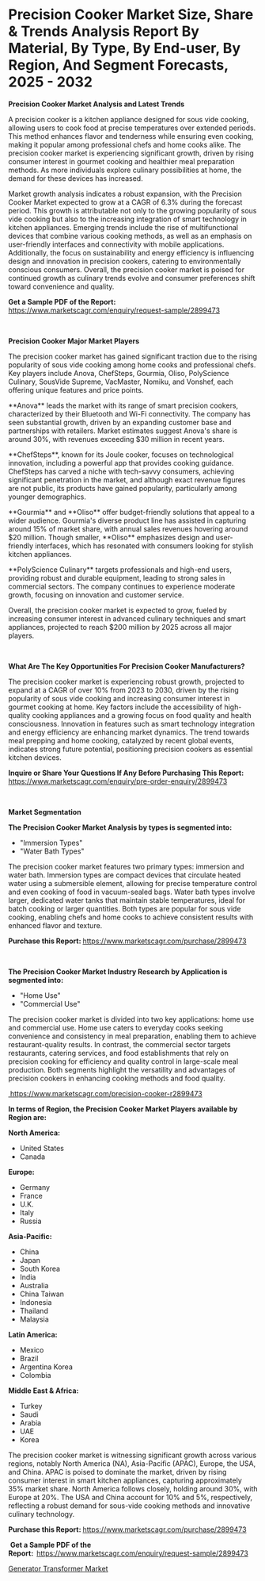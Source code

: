 <p><h1>Precision Cooker Market Size, Share & Trends Analysis Report By Material, By Type, By End-user, By Region, And Segment Forecasts, 2025 - 2032</h1></p><p><strong>Precision Cooker Market Analysis and Latest Trends</strong></p>
<p><p>A precision cooker is a kitchen appliance designed for sous vide cooking, allowing users to cook food at precise temperatures over extended periods. This method enhances flavor and tenderness while ensuring even cooking, making it popular among professional chefs and home cooks alike. The precision cooker market is experiencing significant growth, driven by rising consumer interest in gourmet cooking and healthier meal preparation methods. As more individuals explore culinary possibilities at home, the demand for these devices has increased.</p><p>Market growth analysis indicates a robust expansion, with the Precision Cooker Market expected to grow at a CAGR of 6.3% during the forecast period. This growth is attributable not only to the growing popularity of sous vide cooking but also to the increasing integration of smart technology in kitchen appliances. Emerging trends include the rise of multifunctional devices that combine various cooking methods, as well as an emphasis on user-friendly interfaces and connectivity with mobile applications. Additionally, the focus on sustainability and energy efficiency is influencing design and innovation in precision cookers, catering to environmentally conscious consumers. Overall, the precision cooker market is poised for continued growth as culinary trends evolve and consumer preferences shift toward convenience and quality.</p></p>
<p><strong>Get a Sample PDF of the Report:&nbsp;</strong> <a href="https://www.marketscagr.com/enquiry/request-sample/2899473?utm_campaign=2459&utm_medium=2&utm_source=Github&utm_content=ia&utm_term=16032025&utm_id=precision-cooker">https://www.marketscagr.com/enquiry/request-sample/2899473</a></p>
<p>&nbsp;</p>
<p><strong>Precision Cooker Major Market Players</strong></p>
<p><p>The precision cooker market has gained significant traction due to the rising popularity of sous vide cooking among home cooks and professional chefs. Key players include Anova, ChefSteps, Gourmia, Oliso, PolyScience Culinary, SousVide Supreme, VacMaster, Nomiku, and Vonshef, each offering unique features and price points.</p><p>**Anova** leads the market with its range of smart precision cookers, characterized by their Bluetooth and Wi-Fi connectivity. The company has seen substantial growth, driven by an expanding customer base and partnerships with retailers. Market estimates suggest Anova's share is around 30%, with revenues exceeding $30 million in recent years.</p><p>**ChefSteps**, known for its Joule cooker, focuses on technological innovation, including a powerful app that provides cooking guidance. ChefSteps has carved a niche with tech-savvy consumers, achieving significant penetration in the market, and although exact revenue figures are not public, its products have gained popularity, particularly among younger demographics.</p><p>**Gourmia** and **Oliso** offer budget-friendly solutions that appeal to a wider audience. Gourmia's diverse product line has assisted in capturing around 15% of market share, with annual sales revenues hovering around $20 million. Though smaller, **Oliso** emphasizes design and user-friendly interfaces, which has resonated with consumers looking for stylish kitchen appliances.</p><p>**PolyScience Culinary** targets professionals and high-end users, providing robust and durable equipment, leading to strong sales in commercial sectors. The company continues to experience moderate growth, focusing on innovation and customer service.</p><p>Overall, the precision cooker market is expected to grow, fueled by increasing consumer interest in advanced culinary techniques and smart appliances, projected to reach $200 million by 2025 across all major players.</p></p>
<p>&nbsp;</p>
<p><strong>What Are The Key Opportunities For Precision Cooker Manufacturers?</strong></p>
<p><p>The precision cooker market is experiencing robust growth, projected to expand at a CAGR of over 10% from 2023 to 2030, driven by the rising popularity of sous vide cooking and increasing consumer interest in gourmet cooking at home. Key factors include the accessibility of high-quality cooking appliances and a growing focus on food quality and health consciousness. Innovation in features such as smart technology integration and energy efficiency are enhancing market dynamics. The trend towards meal prepping and home cooking, catalyzed by recent global events, indicates strong future potential, positioning precision cookers as essential kitchen devices.</p></p>
<p><strong>Inquire or Share Your Questions If Any Before Purchasing This Report:</strong> <a href="https://www.marketscagr.com/enquiry/pre-order-enquiry/2899473?utm_campaign=2459&utm_medium=2&utm_source=Github&utm_content=ia&utm_term=16032025&utm_id=precision-cooker">https://www.marketscagr.com/enquiry/pre-order-enquiry/2899473</a></p>
<p>&nbsp;</p>
<p><strong>Market Segmentation</strong></p>
<p><strong>The Precision Cooker Market Analysis by types is segmented into:</strong></p>
<p><ul><li>"Immersion Types"</li><li>"Water Bath Types"</li></ul></p>
<p><p>The precision cooker market features two primary types: immersion and water bath. Immersion types are compact devices that circulate heated water using a submersible element, allowing for precise temperature control and even cooking of food in vacuum-sealed bags. Water bath types involve larger, dedicated water tanks that maintain stable temperatures, ideal for batch cooking or larger quantities. Both types are popular for sous vide cooking, enabling chefs and home cooks to achieve consistent results with enhanced flavor and texture.</p></p>
<p><strong>Purchase this Report:&nbsp;</strong><a href="https://www.marketscagr.com/purchase/2899473?utm_campaign=2459&utm_medium=2&utm_source=Github&utm_content=ia&utm_term=16032025&utm_id=precision-cooker">https://www.marketscagr.com/purchase/2899473</a></p>
<p>&nbsp;</p>
<p><strong>The Precision Cooker Market Industry Research by Application is segmented into:</strong></p>
<p><ul><li>"Home Use"</li><li>"Commercial Use"</li></ul></p>
<p><p>The precision cooker market is divided into two key applications: home use and commercial use. Home use caters to everyday cooks seeking convenience and consistency in meal preparation, enabling them to achieve restaurant-quality results. In contrast, the commercial sector targets restaurants, catering services, and food establishments that rely on precision cooking for efficiency and quality control in large-scale meal production. Both segments highlight the versatility and advantages of precision cookers in enhancing cooking methods and food quality.</p></p>
<p><a href="https://www.marketscagr.com/precision-cooker-r2899473?utm_campaign=2459&utm_medium=2&utm_source=Github&utm_content=ia&utm_term=16032025&utm_id=precision-cooker">&nbsp;https://www.marketscagr.com/precision-cooker-r2899473</a></p>
<p><strong>In terms of Region, the Precision Cooker Market Players available by Region are:</strong></p>
<p>
    <p> <strong> North America: </strong>
        <ul>
            <li>United States</li>
            <li>Canada</li>
        </ul>
        </p> 
    <p> <strong> Europe: </strong>
        <ul>
            <li>Germany</li>
            <li>France</li>
            <li>U.K.</li>
            <li>Italy</li>
            <li>Russia</li>
        </ul>
        </p> 
    <p> <strong> Asia-Pacific: </strong>
        <ul>
            <li>China</li>
            <li>Japan</li>
            <li>South Korea</li>
            <li>India</li>
            <li>Australia</li>
            <li>China Taiwan</li>
            <li>Indonesia</li>
            <li>Thailand</li>
            <li>Malaysia</li>
        </ul>
        </p> 
    <p> <strong> Latin America: </strong>
        <ul>
            <li>Mexico</li>
            <li>Brazil</li>
            <li>Argentina Korea</li>
            <li>Colombia</li>
        </ul>
        </p> 
    <p> <strong> Middle East & Africa: </strong>
        <ul>
            <li>Turkey</li>
            <li>Saudi</li>
            <li>Arabia</li>
            <li>UAE</li>
            <li>Korea</li>
        </ul>
    </p>
    </p>
<p><p>The precision cooker market is witnessing significant growth across various regions, notably North America (NA), Asia-Pacific (APAC), Europe, the USA, and China. APAC is poised to dominate the market, driven by rising consumer interest in smart kitchen appliances, capturing approximately 35% market share. North America follows closely, holding around 30%, with Europe at 20%. The USA and China account for 10% and 5%, respectively, reflecting a robust demand for sous-vide cooking methods and innovative culinary technology.</p></p>
<p><strong>Purchase this Report: </strong><a href="https://www.marketscagr.com/purchase/2899473?utm_campaign=2459&utm_medium=2&utm_source=Github&utm_content=ia&utm_term=16032025&utm_id=precision-cooker">https://www.marketscagr.com/purchase/2899473</a></p>
<p>&nbsp;<strong>Get a Sample PDF of the Report:&nbsp;&nbsp;</strong><a href="https://www.marketscagr.com/enquiry/request-sample/2899473?utm_campaign=2459&utm_medium=2&utm_source=Github&utm_content=ia&utm_term=16032025&utm_id=precision-cooker">https://www.marketscagr.com/enquiry/request-sample/2899473</a></p>
<p><strong></strong></p>
<p><p><a href="https://github.com/dmitriyvo6rog/Market-Research-Report-List-1/blob/main/generator-transformer-market.md?utm_campaign=2459&utm_medium=2&utm_source=Github&utm_content=ia&utm_term=16032025&utm_id=precision-cooker">Generator Transformer Market</a></p></p>